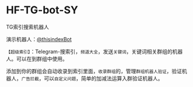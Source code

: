 # HF-TG-bot-SY
TG索引搜索机器人
<!-- wp:paragraph {"align":"center"} -->
<p class="has-text-align-center">演示机器人：<a href="https://t.me/thisindexBot" data-type="link" data-id="https://t.me/thisindexBot">@thisindexBot</a></p>
<!-- /wp:paragraph -->

<!-- wp:paragraph -->
<p><code>【超级索引】</code>：Telegram-搜索引，<code>频道大全</code>，发送<code>关键词</code>，关键词相关群组的机器人。可以在到群组中使用。</p>
<!-- /wp:paragraph -->

<!-- wp:paragraph -->
<p>添加到你的群组会自动收录到索引里面，<code>收录群组</code>的，管理<code>群组机器人验证</code>，验证机器人，<code>广告拦截</code>，可以<code>自定义问题</code>，简单的加减法运算入群验证机器人。</p>
<!-- /wp:paragraph -->
